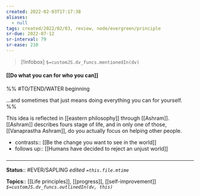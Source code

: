 ```yaml
---
created: 2022-02-03T17:17:38 
aliases:
  - null
tags: created/2022/02/03, review, node/evergreen/principle
sr-due: 2022-07-12
sr-interval: 79
sr-ease: 210
---
```

> [!infobox]
`$=customJS.dv_funcs.mentionedIn(dv)`

#### [[Do what you can for who you can]] 

%%
#TO/TEND/WATER beginning

…and sometimes that just means doing everything you can for yourself.
%%

This idea is reflected in [[eastern philosophy]] through [[Ashram]].
[[Ashram]] describes fours stage of life, 
and in only one of those, [[Vanaprastha Ashram]], do you actually focus on helping other people. 

- contrasts:: [[Be the change you want to see in the world]]
- follows up:: [[Humans have decided to reject an unjust world]]

### <hr class="footnote"/>

**Status**:: #EVER/SAPLING 
*edited `=this.file.mtime`*

**Topics**:: [[Life principles]], [[progress]], [[self-improvement]]
*`$=customJS.dv_funcs.outlinedIn(dv, this)`*


